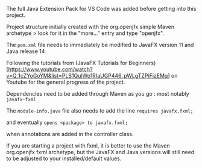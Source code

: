 The full Java Extension Pack for VS Code was added before getting into this project.

Project structure initially created with the org.openjfx simple Maven archetype > look for it in the "more..." entry and type "openjfx".

The `pom.xml` file needs to immediately be modified to JavaFX version 11 and Java release 14

Following the tutorials from (JavaFX Tutorials for Beginners)[https://www.youtube.com/watch?v=Q_1cZYoGoYM&list=PLS1QulWo1RIaUGP446_pWLgTZPiFizEMq] on Youtube for the general progress of the project.

Dependencies need to be added through Maven as you go : most notably `javafx-fxml`

The `module-info.java` file also needs to add the line
```requires javafx.fxml;```

and eventually
```opens <package> to javafx.fxml;```

when annotations are added in the controller class.

If you are starting a project with fxml, it is better to use the Maven org.openjfx fxml archetype, but the JavaFX and Java versions will still need to be adjusted to your installed/default values.